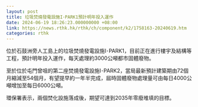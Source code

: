 ```yaml
---
layout: post
title: 垃圾焚燒發電設施I･PARK1預計明年投入運作
date: 2024-06-19 18:26:23.000000000 +08:00
link: https://news.rthk.hk/rthk/ch/component/k2/1758163-20240619.htm
categories: rthk
---
```


位於石鼓洲旁人工島上的垃圾焚燒發電設施I･PARK1，目前正在進行樓宇及結構等工程，預計明年投入運作，每天處理約3000公噸都市固體廢物。

至於位於屯門曾咀的第二座焚燒發電設施I･PARK2，當局最新預計建築期由72個月縮減至54個月，有望提早約一年半完成，屆時固體廢物處理量可由每日4000公噸增加至每日6000公噸。

環保署表示，兩個焚化設施落成後，期望可達到2035年零廢堆填的目標。
